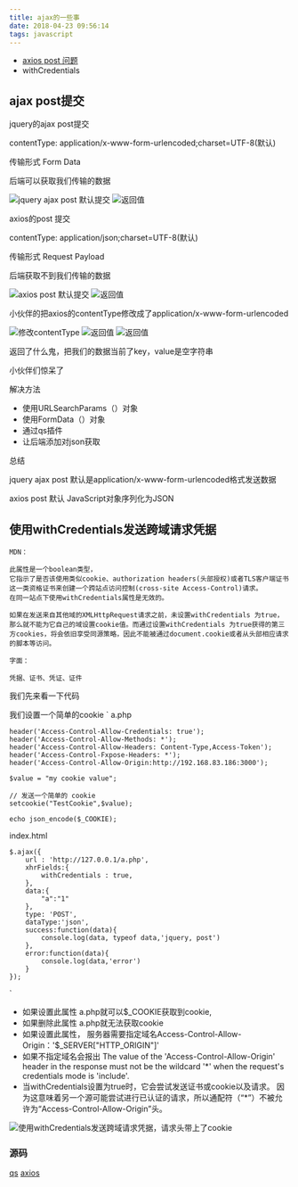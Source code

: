 ```yaml
---
title: ajax的一些事
date: 2018-04-23 09:56:14
tags: javascript
---
```


* [axios  post 问题](https://github.com/axios/axios#using-applicationx-www-form-urlencoded-format)
* withCredentials

<!-- more -->

## ajax  post提交

jquery的ajax post提交

contentType: application/x-www-form-urlencoded;charset=UTF-8(默认)

传输形式 Form  Data

后端可以获取我们传输的数据

![jquery ajax post 默认提交](../css/images/20180423135613_B1.png)
![ 返回值 ](../css/images/20180423135628_B2.png)


axios的post 提交

contentType: application/json;charset=UTF-8(默认)

传输形式 Request Payload 

后端获取不到我们传输的数据

![axios post 默认提交](../css/images/20180423135942_C1.png)
![返回值](../css/images/20180423135853_C2.png)


小伙伴的把axios的contentType修改成了application/x-www-form-urlencoded

![修改contentType](../css/images/20180423140437_D1.png)
![返回值](../css/images/20180423140537_D2.png)
![返回值](../css/images/20180423140602_D3.png)

返回了什么鬼，把我们的数据当前了key，value是空字符串

小伙伴们惊呆了

解决方法

* 使用URLSearchParams（）对象
* 使用FormData（）对象
* 通过qs插件
* 让后端添加对json获取

总结

jquery  ajax  post  默认是application/x-www-form-urlencoded格式发送数据

axios  post  默认 JavaScript对象序列化为JSON 


##  使用withCredentials发送跨域请求凭据

`MDN：`

	此属性是一个boolean类型，
	它指示了是否该使用类似cookie、authorization headers(头部授权)或者TLS客户端证书这一类资格证书来创建一个跨站点访问控制(cross-site Access-Control)请求。
	在同一站点下使用withCredentials属性是无效的。

	如果在发送来自其他域的XMLHttpRequest请求之前，未设置withCredentials 为true，那么就不能为它自己的域设置cookie值。而通过设置withCredentials 为true获得的第三方cookies，将会依旧享受同源策略，因此不能被通过document.cookie或者从头部相应请求的脚本等访问。

`字面：`

	凭据、证书、凭证、证件
	

我们先来看一下代码

我们设置一个简单的cookie
`
a.php
	
	
	header('Access-Control-Allow-Credentials: true');
	header('Access-Control-Allow-Methods: *');
	header('Access-Control-Allow-Headers: Content-Type,Access-Token');
	header('Access-Control-Fxpose-Headers: *');
	header('Access-Control-Allow-Origin:http://192.168.83.186:3000');
	
	$value = "my cookie value";

	// 发送一个简单的 cookie
	setcookie("TestCookie",$value);

	echo json_encode($_COOKIE);
	
index.html

	$.ajax({
		url : 'http://127.0.0.1/a.php',
		xhrFields:{
			withCredentials : true,
		},
		data:{
			"a":"1"
		},
		type: 'POST',
		dataType:'json',
		success:function(data){
			console.log(data, typeof data,'jquery, post')
		},
		error:function(data){
			console.log(data,'error')
		}
	});
`


* 如果设置此属性 a.php就可以$_COOKIE获取到cookie,
* 如果删除此属性 a.php就无法获取cookie
* 如果设置此属性， 服务器需要指定域名Access-Control-Allow-Origin：'$_SERVER["HTTP_ORIGIN"]'
* 如果不指定域名会报出 The value of the 'Access-Control-Allow-Origin' header in the response must not be the wildcard '*' when the request's credentials mode is 'include'.
* 当withCredentials设置为true时，它会尝试发送证书或cookie以及请求。 因为这意味着另一个源可能尝试进行已认证的请求，所以通配符（“*”）不被允许为“Access-Control-Allow-Origin”头。


![ 使用withCredentials发送跨域请求凭据，请求头带上了cookie](../css/images/20180423131626_A.png)
  
  

### 源码

[qs](https://github.com/ljharb/qs)
[axios](https://github.com/axios/axios)



















